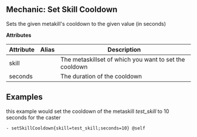 Mechanic: Set Skill Cooldown
--------------------------
Sets the given metakill's cooldown to the given value (in seconds)

**Attributes**

| Attribute | Alias | Description |
| --------- | ----- | ----------- |
| skill     |       | The metaskillset of which you want to set the cooldown       |
| seconds   |       | The duration of the cooldown |

Examples
--------
this example would set the cooldown of the metaskill *test_skill* to 10 seconds for the caster
```
- setSkillCooldown{skill=test_skill;seconds=10} @self

```